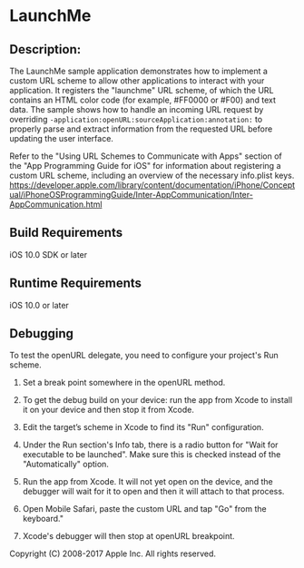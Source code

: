 # LaunchMe

## Description:
The LaunchMe sample application demonstrates how to implement a custom URL scheme to allow other applications to interact with your application.  It registers the "launchme" URL scheme, of which the URL contains an HTML color code (for example, #FF0000 or #F00) and text data.  The sample shows how to handle an incoming URL request by overriding `-application:openURL:sourceApplication:annotation:` to properly parse and extract information from the requested URL before updating the user interface.

Refer to the "Using URL Schemes to Communicate with Apps" section of the "App Programming Guide for iOS" for information about registering a custom URL scheme, including an overview of the necessary info.plist keys.
<https://developer.apple.com/library/content/documentation/iPhone/Conceptual/iPhoneOSProgrammingGuide/Inter-AppCommunication/Inter-AppCommunication.html>


## Build Requirements
iOS 10.0 SDK or later


## Runtime Requirements
iOS 10.0 or later


## Debugging

To test the openURL delegate, you need to configure your project's Run scheme.

1) Set a break point somewhere in the openURL method.

2) To get the debug build on your device: run the app from Xcode to install it on your device and then stop it from Xcode.

3) Edit the target’s scheme in Xcode to find its "Run" configuration.

4) Under the Run section's Info tab, there is a radio button for "Wait for executable to be launched".
Make sure this is checked instead of the "Automatically" option.

5) Run the app from Xcode. It will not yet open on the device, and the debugger will wait for it to open and then it will attach to that process.

6) Open Mobile Safari, paste the custom URL and tap "Go" from the keyboard."

7) Xcode's debugger will then stop at openURL breakpoint.


Copyright (C) 2008-2017 Apple Inc. All rights reserved.
